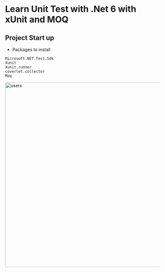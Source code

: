 # Learn Unit Test with .Net 6 with xUnit and MOQ


## Project Start up

- Packages to install
```
Microsoft.NET.Test.Sdk
Xunit
Xunit.runner
coverlet.collector
Moq
```

<img src="/pictures/users.png" title="users"  width="600">
